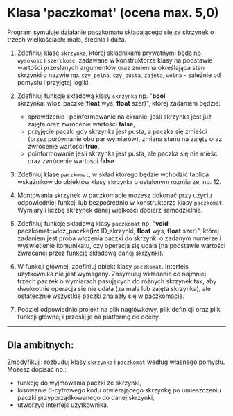 # Klasa 'paczkomat' (ocena max. 5,0)

Program symuluje działanie paczkomatu składającego się ze skrzynek o trzech wielkościach: mała, średnia i duża.

1. Zdefiniuj klasę `skrzynka`, której składnikami prywatnymi będą np. `wysokosc` i `szerokosc`, zadawane w konstruktorze klasy na podstawie wartości przesłanych argumentów oraz zmienna określająca stan skrzynki o nazwie np. `czy_pelna`, `czy_pusta`, `zajeta`, `wolna` - zależnie od pomysłu i przyjętej logiki.

2. Zdefiniuj funkcję składową klasy `skrzynka` np. "**bool** skrzynka::wloz_paczke(**float** wys, **float** szer)", której zadaniem będzie:
   - sprawdzenie i poinformowanie na ekranie, jeśli skrzynka jest już zajęta oraz zwrócenie wartości **false**,
   - przyjęcie paczki gdy skrzynka jest pusta, a paczka się zmieści (przez porównanie obu par wymiarów), zmiana stanu na zajęty oraz zwrócenie wartości **true**,
   - poinformowanie jeśli skrzynka jest pusta, ale paczka się nie mieści oraz zwrócenie wartości **false**
3. Zdefiniuj klasę `paczkomat`, w skład którego będzie wchodzić tablica wskaźników do obiektów klasy `skrzynka` o ustalonym rozmiarze, np. 12.

4. Montowania skrzynek w paczkomacie możesz dokonać przy użyciu odpowiedniej funkcji lub bezpośrednio w konstruktorze klasy `paczkomat`. Wymiary i liczbę skrzynek danej wielkości dobierz samodzielnie.

5. Zdefiniuj funkcję składową klasy `paczkomat` np. "**void** paczkomat::wloz_paczke(**int** ID_skrzynki, **float** wys, **float** szer)", której zadaniem jest próba włożenia paczki do skrzynki o zadanym numerze i wyświetlenie komunikatu, czy operacja się udała (na podstawie wartości zwracanej przez funkcję składową danej skrzynki).

6. W funkcji głównej, zdefiniuj obiekt klasy `paczkomat`. Interfejs użytkownika nie jest wymagany. Zasymuluj wkładanie co najmniej trzech paczek o wymiarach pasujących do różnych skrzynek tak, aby dwukrotnie operacja się nie udała (za mała lub zajęta skrzynka), ale ostatecznie wszystkie paczki znalazły się w paczkomacie.

7. Podziel odpowiednio projekt na plik nagłówkowy, plik definicji oraz plik funkcji głównej i prześlij je na platformę do oceny.

---

## Dla ambitnych:

Zmodyfikuj i rozbuduj klasy `skrzynka` i `paczkomat` według własnego pomysłu. Możesz dopisać np.:
- funkcję do wyjmowania paczki ze skrzynki,
- losowanie 6-cyfrowego kodu otwierającego skrzynkę po umieszczeniu paczki przyporządkowanego do danej skrzynki,
- utworzyć interfejs użytkownika.
